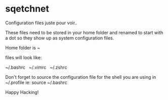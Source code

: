 # sqetchnet
Configuration files juste pour voir..

These files need to be stored in your home folder and renamed to start with a dot so they show up as system configuration files.

Home folder is ~

files will look like:

~/.bashrc &nbsp;
~/.vimrc &nbsp;
~/.zshrc &nbsp;

Don't forget to source the configuration file for the shell you are using in ~/.profile
ie: source ~/.bashrc

Happy Hacking!
